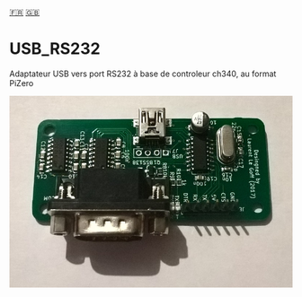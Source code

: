 [:fr:](LISEZMOI.md) [:uk:](README.md)

# USB_RS232

Adaptateur USB vers port RS232 à base de controleur ch340, au format PiZero

![](IMG/USB_RS232.jpg)
